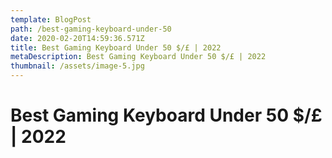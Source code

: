 ```yaml
---
template: BlogPost
path: /best-gaming-keyboard-under-50
date: 2020-02-20T14:59:36.571Z
title: Best Gaming Keyboard Under 50 $/£ | 2022
metaDescription: Best Gaming Keyboard Under 50 $/£ | 2022
thumbnail: /assets/image-5.jpg
---
```

# Best Gaming Keyboard Under 50 $/£ | 2022

